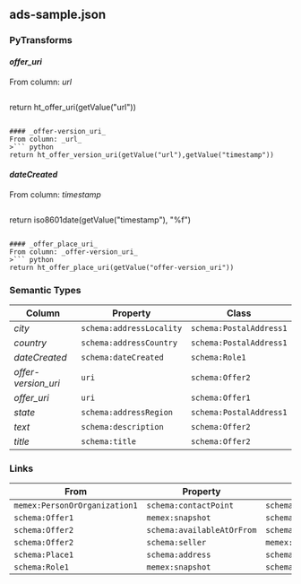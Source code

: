 ## ads-sample.json

### PyTransforms
#### _offer_uri_
From column: _url_
>``` python
return ht_offer_uri(getValue("url"))
```

#### _offer-version_uri_
From column: _url_
>``` python
return ht_offer_version_uri(getValue("url"),getValue("timestamp"))
```

#### _dateCreated_
From column: _timestamp_
>``` python
return iso8601date(getValue("timestamp"), "%f")
```

#### _offer_place_uri_
From column: _offer-version_uri_
>``` python
return ht_offer_place_uri(getValue("offer-version_uri"))
```


### Semantic Types
| Column | Property | Class |
|  ----- | -------- | ----- |
| _city_ | `schema:addressLocality` | `schema:PostalAddress1`|
| _country_ | `schema:addressCountry` | `schema:PostalAddress1`|
| _dateCreated_ | `schema:dateCreated` | `schema:Role1`|
| _offer-version_uri_ | `uri` | `schema:Offer2`|
| _offer_uri_ | `uri` | `schema:Offer1`|
| _state_ | `schema:addressRegion` | `schema:PostalAddress1`|
| _text_ | `schema:description` | `schema:Offer2`|
| _title_ | `schema:title` | `schema:Offer2`|


### Links
| From | Property | To |
|  --- | -------- | ---|
| `memex:PersonOrOrganization1` | `schema:contactPoint` | `schema:ContactPoint1`|
| `schema:Offer1` | `memex:snapshot` | `schema:Role1`|
| `schema:Offer2` | `schema:availableAtOrFrom` | `schema:Place1`|
| `schema:Offer2` | `schema:seller` | `memex:PersonOrOrganization1`|
| `schema:Place1` | `schema:address` | `schema:PostalAddress1`|
| `schema:Role1` | `memex:snapshot` | `schema:Offer2`|
